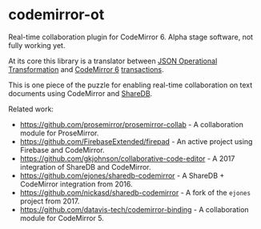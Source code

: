 # codemirror-ot
Real-time collaboration plugin for CodeMirror 6. Alpha stage software, not fully working yet.

At its core this library is a translator between [JSON Operational Transformation](https://github.com/ottypes/json0) and [CodeMirror 6](https://codemirror.net/6/) [transactions](https://codemirror.net/6/design.html#state).

This is one piece of the puzzle for enabling real-time collaboration on text documents using CodeMirror and [ShareDB](https://github.com/teamwork/sharedb).

Related work:

 * https://github.com/prosemirror/prosemirror-collab - A collaboration module for ProseMirror.
 * https://github.com/FirebaseExtended/firepad - An active project using Firebase and CodeMirror.
 * https://github.com/gkjohnson/collaborative-code-editor - A 2017 integration of ShareDB and CodeMirror.
 * https://github.com/ejones/sharedb-codemirror - A ShareDB + CodeMirror integration from 2016.
 * https://github.com/nickasd/sharedb-codemirror - A fork of the `ejones` project from 2017.
 * https://github.com/datavis-tech/codemirror-binding - A collaboration module for CodeMirror 5.
